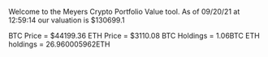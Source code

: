Welcome to the Meyers Crypto Portfolio Value tool. 
As of 09/20/21 at 12:59:14 our valuation is $130699.1 

BTC Price = $44199.36
 ETH Price = $3110.08
BTC Holdings = 1.06BTC
 ETH holdings = 26.960005962ETH 
